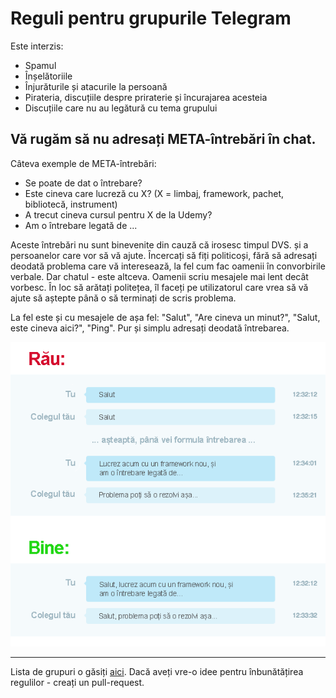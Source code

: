 # Reguli pentru grupurile Telegram
Este interzis:
- Spamul
- Înșelătoriile
- Înjurăturile și atacurile la persoană
- Pirateria, discuțiile despre priraterie și încurajarea acesteia
- Discuțiile care nu au legătură cu tema grupului

## Vă rugăm să nu adresați META-întrebări în chat.
Câteva exemple de META-întrebări:
- Se poate de dat o întrebare?
- Este cineva care lucreză cu X? (X = limbaj, framework, pachet, bibliotecă, instrument)
- A trecut cineva cursul pentru X de la Udemy?
- Am o întrebare legată de ...

Aceste întrebări nu sunt binevenite din cauză că irosesc timpul DVS. și a persoanelor care vor să vă ajute.
Încercați să fiți politicoși, fără să adresați deodată problema care vă interesează, la fel cum fac oamenii în convorbirile verbale.
Dar chatul - este altceva. Oamenii scriu mesajele mai lent decât vorbesc.
În loc să arătați politețea, îl faceți pe utilizatorul care vrea să vă ajute să aștepte până o să terminați de scris problema.

La fel este și cu mesajele de așa fel: "Salut", "Are cineva un minut?", "Salut, este cineva aici?", "Ping".
Pur și simplu adresați deodată întrebarea.

![Fără meta întrebări](https://raw.githubusercontent.com/js-ro/it-telegram/master/bad-good.png)

___
Lista de grupuri o găsiți [aici](https://github.com/js-ro/it-telegram).
Dacă aveți vre-o idee pentru înbunătățirea regulilor - creați un pull-request.
